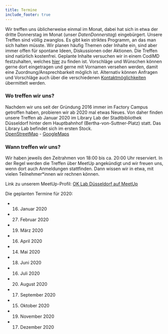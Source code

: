 ```yaml
---
title: Termine
include_footer: true
---
```


Wir treffen uns üblicherweise einmal im Monat, dabei hat sich in etwa der dritte Donnerstag im Monat (unser *DatenDonnerstag*) eingebürgert.
Unsere Treffen sind völlig zwanglos. Es gibt kein striktes Programm, an das man sich halten müsste. Wir planen häufig Themen oder Inhalte ein, sind aber immer offen für spontane Ideen, Diskussionen oder Aktionen.
Die Treffen sind natürlich kostenfrei.
Geplante Inhalte versuchen wir in einem CodiMD festzuhalten, welches <a href="https://hackmd.okfn.de/tNYYAwuISH2xJNGQdR6dCA" target="_blank">hier</a> zu finden ist. Vorschläge und Wünschen können gerne dort eingetragen und gerne mit Vornamen versehen werden, damit eine Zuordnung/Ansprechbarkeit möglich ist. Alternativ können Anfragen und Vorschläge auch über die verschiedenen <a href="/kontakt/">Kontaktmöglichkeiten</a> übermittelt werden.

### Wo treffen wir uns?

Nachdem wir uns seit der Gründung 2016 immer im Factory Campus getroffen haben, probieren wir ab 2020 mal etwas Neues.
Von daher finden unsere Treffen ab Januar 2020 im Library Lab der Stadtbibliothek Düsseldorf hinter dem Hauptbahnhof (Bertha-von-Suttner-Platz) statt. Das Library Lab befindet sich im ersten Stock.<br/>
<a href="https://www.openstreetmap.org/node/253895183">OpenStreetMap</a> - <a href="">GoogleMaps</a>

### Wann treffen wir uns?

Wir haben jeweils den Zeitrahmen von 18:00 bis ca. 20:00 Uhr reserviert.
In der Regel werden die Treffen über MeetUp angekündigt und wir freuen uns, wenn dort auch Anmeldungen stattfinden. Dann wissen wir in etwa, mit vielen Teilnehmer\*innen wir rechnen können.

Link zu unserem MeetUp-Profil: <a href="https://www.meetup.com/de-DE/OK-Lab-Dusseldorf" target=_blank>OK Lab Düsseldorf auf MeetUp</a>

Die geplanten Termine für 2020:
* 16. Januar 2020
* 27. Februar 2020
* 19. März 2020
* 16. April 2020
* 14. Mai 2020
* 18. Juni 2020
* 16. Juli 2020
* 20. August 2020
* 17. September 2020
* 15. Oktober 2020
* 19. November 2020
* 17. Dezember 2020

